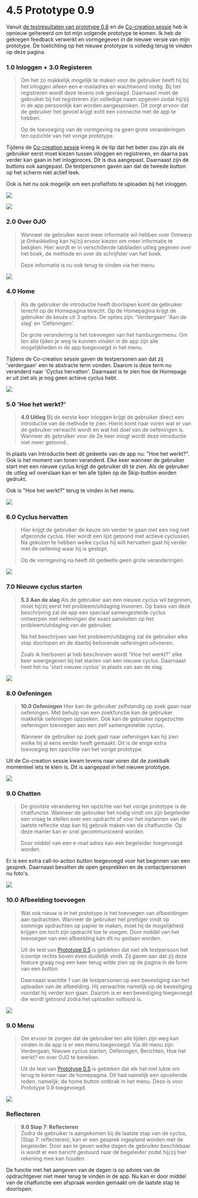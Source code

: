 # 4.5 Prototype 0.9

Vanuit [de testresultaten van prototype 0.8](../4.4-prototype-0.9/) en de [Co-creation sessie](../4.4-prototype-0.9/4.4.2-co-creation-sessie.md) heb ik opnieuw geïtereerd om tot mijn volgende prototype te komen. Ik heb de gekregen feedback verwerkt en vormgegeven in de nieuwe versie van mijn prototype. De toelichting op het nieuwe prototype is volledig terug te vinden op deze pagina. 

### 1.0 Inloggen + 3.0 Registeren <a id="1-0-inloggen-3-0-registeren"></a>

> Om het zo makkelijk mogelijk te maken voor de gebruiker heeft hij bij het inloggen alleen een e-mailadres en wachtwoord nodig. Bij het registreren wordt deze tevens ook gevraagd. Daarnaast moet de gebruiker bij het registreren zijn volledige naam opgeven zodat hij/zij in de app persoonlijk kan worden aangesproken. Dit zorgt ervoor dat de gebruiker het gevoel krijgt echt een connectie met de app te hebben.
>
> Op de toevoeging van de vormgeving na geen grote veranderingen ten opzichte van het vorige prototype.

Tijdens de [Co-creation sessie](../4.4-prototype-0.9/4.4.2-co-creation-sessie.md) kreeg ik de tip dat het beter zou zijn als de gebruiker eerst moet kiezen tussen inloggen en registreren, en daarna pas verder kan gaan in het inlogproces. Dit is dus aangepast. Daarnaast zijn de buttons ook aangepast. De testpersonen gaven aan dat de tweede button op het scherm niet actief leek. 

Ook is het nu ook mogelijk om een profielfoto te uploaden bij het inloggen.

![](../../.gitbook/assets/schermafbeelding-2019-01-13-om-19.32.18.png)

![](../../.gitbook/assets/schermafbeelding-2019-01-13-om-20.19.37.png)

### 2.0 Over OJO <a id="2-0-over-ojo"></a>

> Wanneer de gebruiker eerst meer informatie wil hebben over Ontwerp je Ontwikkeling kan hij/zij ervoor kiezen om meer informatie te bekijken. Hier wordt er in verschillende tabbladen uitleg gegeven over het boek, de methode en over de schrijfster van het boek.
>
> Deze informatie is nu ook terug te vinden via het menu.

![](https://blobscdn.gitbook.com/v0/b/gitbook-28427.appspot.com/o/assets%2F-LVOSzI3wphM8PpHnDYl%2F-LVimtiQwbVrjcMDRB5r%2F-LVio5ky6Fe8u9qpmER7%2FSchermafbeelding%202019-01-08%20om%2019.53.23.png?alt=media&token=968b50ee-cf8e-4dca-9427-1a0f7e77d77e)

### 4.0 Home <a id="4-0-home"></a>

> Als de gebruiker de introductie heeft doorlopen komt de gebruiker terecht op de Homepagina terecht. Op de Homepagina krijgt de gebruiker de keuze uit 3 opties. De opties zijn: 'Verdergaan' 'Aan de slag' en 'Oefeningen'.
>
> De grote verandering is het toevoegen van het hamburgermenu. Om ten alle tijden je weg te kunnen vinden in de app zijn alle mogelijkheden in de app toegevoegd in het menu.

Tijdens de Co-creation sessie gaven de testpersonen aan dat zij 'verdergaan' een te abstracte term vonden. Daarom is deze term nu veranderd naar 'Cyclus hervatten'. Daarnaast is te zien hoe de Homepage er uit ziet als je nog geen actieve cyclus hebt.

![](../../.gitbook/assets/schermafbeelding-2019-01-17-om-12.19.10.png)

### 5.0 'Hoe het werkt?' <a id="5-0-hoe-het-werkt"></a>

> **4.0 Uitleg** Bij de eerste keer inloggen krijgt de gebruiker direct een introductie van de methode te zien. Hierin komt naar voren wat er van de gebruiker verwacht wordt en wat het doel van de oefeningen is. Wanneer de gebruiker voor de 2e keer inlogt wordt deze introductie niet meer getoond..

In plaats van Introductie heet dit gedeelte van de app nu: "Hoe het werkt?". Ook is het moment van tonen veranderd. Elke keer wanneer de gebruiker start met een nieuwe cyclus krijgt de gebruiker dit te zien. Als de gebruiker de uitleg wil overslaan kan er ten alle tijden op de Skip-button worden gedrukt.

Ook is "Hoe het werkt?" terug te vinden in het menu.

![](https://blobscdn.gitbook.com/v0/b/gitbook-28427.appspot.com/o/assets%2F-LVOSzI3wphM8PpHnDYl%2F-LVimtiQwbVrjcMDRB5r%2F-LVivjfliJX8zEUQhFJS%2FSchermafbeelding%202019-01-08%20om%2020.26.47.png?alt=media&token=0659bbb4-1f45-477c-8499-0f1b210c2d9d)

### **6.0 Cyclus hervatten** <a id="6-0-verdergaan"></a>

> Hier krijgt de gebruiker de keuze om verder te gaan met een nog niet afgeronde cyclus. Hier wordt een lijst getoond met actieve cyclussen. Na gekozen te hebben welke cyclus hij wilt hervatten gaat hij verder met de oefening waar hij is gestopt.
>
> Op de vormgeving na heeft dit gedeelte geen grote veranderingen.

![](../../.gitbook/assets/schermafbeelding-2019-01-17-om-12.22.46.png)

### **7.0 Nieuwe cyclus starten** <a id="7-0-nieuwe-cyclus-starten"></a>

> **5.3 Aan de slag** Als de gebruiker aan een nieuwe cyclus wil beginnen, moet hij/zij eerst het probleem/uitdaging invoeren. Op basis van deze beschrijving zal de app een speciaal samengestelde cyclus ontwerpen met oefeningen die exact aansluiten op het probleem/uitdaging van de gebruiker.
>
> Na het beschrijven van het probleem/uitdaging zal de gebruiker elke stap doorlopen en de daarbij behorende oefeningen uitvoeren.
>
> Zoals ik hierboven al heb beschreven wordt "Hoe het werkt?" elke keer weergegeven bij het starten van een nieuwe cyclus. Daarnaast heet het nu 'start nieuwe cyclus' in plaats van aan de slag.

![](../../.gitbook/assets/schermafbeelding-2019-01-17-om-12.27.32.png)

### 8.0 Oefeningen <a id="8-0-oefeningen"></a>

> **10.0 Oefeningen** Hier kan de gebruiker zelfstandig op zoek gaan naar oefeningen. Met behulp van een zoekfunctie kan de gebruiker makkelijk oefeningen opzoeken. Ook kan de gebruiker opgezochte oefeningen toevoegen aan een zelf samengestelde cyclus.
>
> Wanneer de gebruiker op zoek gaat naar oefeningen kan hij zien welke hij al eens eerder heeft gemaakt. Dit is de enige extra toevoeging ten opzichte van het vorige prototype.

Uit de Co-creation sessie kwam tevens naar voren dat de zoekbalk momenteel iets te klein is. Dit is aangepast in het nieuwe prototype.

![](../../.gitbook/assets/schermafbeelding-2019-01-13-om-20.14.46.png)

### **9.0 Chatten** <a id="9-0-chatten"></a>

> De grootste verandering ten opzichte van het vorige prototype is de chatfunctie. Wanneer de gebruiker het nodig vindt om zijn begeleider een vraag te stellen over een opdracht of voor het inplannen van de laatste reflectie stap kan hij gebruik maken van de chatfunctie. Op deze manier kan er snel gecommuniceerd worden.
>
> Door middel van een e-mail adres kan een begeleider toegevoegd worden.

Er is een extra call-to-action button toegevoegd voor het beginnen van een gesprek. Daarnaast bevatten de open gesprekken en de contactpersonen nu foto's.

![](../../.gitbook/assets/schermafbeelding-2019-01-13-om-20.26.49.png)

### **10.0 Afbeelding toevoegen** <a id="10-0-afbeelding-toevoegen"></a>

> Wat ook nieuw is in het prototype is het toevoegen van afbeeldingen aan opdrachten. Wanneer de gebruiker het prettiger vindt op sommige opdrachten op papier te maken, moet hij de mogelijkheid krijgen om toch zijn opdracht toe te voegen. Door middel van het toevoegen van een afbeelding kan dit nu gedaan worden.
>
> Uit de test van [Prototype 0.5](https://productbiografie-shrino-lee.gitbook.io/productbiografie/4.-ontwerpfase/4.3-prototype-0.5/4.3.1-test-+-resultaten) is gebleken dat niet elk testpersoon het icoontje rechts boven even duidelijk vindt. Zij gaven aan dat zij deze feature graag nog een keer terug wilde zien op de pagina in de form van een button.
>
> Daarnaast wachtte 1 van de testpersonen op een bevestiging van het uploaden van de afbeelding. Hij verwachte namelijk op de bevestiging voordat hij verder kon gaan. Daarom is er een bevestiging toegevoegd die wordt getoond zodra het uploaden voltooid is.

![](https://blobscdn.gitbook.com/v0/b/gitbook-28427.appspot.com/o/assets%2F-LVOSzI3wphM8PpHnDYl%2F-LVu3_yb4-PAKHKPMWUA%2F-LVu75QxwiPBm0nd44dY%2FSchermafbeelding%202019-01-11%20om%2000.15.56.png?alt=media&token=7c9ba3ff-6936-4153-8b04-7b73385a15b4)

### 9.0 Menu <a id="9-0-menu"></a>

> Om ervoor te zorgen dat de gebruiker ten alle tijden zijn weg kan vinden in de app is er een menu toegevoegd. Via dit menu zijn: Verdergaan, Nieuwe cyclus starten, Oefeningen, Berichten, Hoe het werkt? en over OJO te bereiken.
>
> Uit de test van [Prototype 0.5](https://productbiografie-shrino-lee.gitbook.io/productbiografie/4.-ontwerpfase/4.3-prototype-0.5/4.3.1-test-+-resultaten) is gebleken dat elk het niet lukte om terug te keren naar de homepagina. Dit had namelijk een opvallende reden, namelijk: de home button ontbrak in het menu. Deze is voor Prototype 0.9 toegevoegd.

![](../../.gitbook/assets/schermafbeelding-2019-01-17-om-12.28.51.png)

### **Reflecteren**

> **9.0 Stap 7: Reflecteren**  
> Zodra de gebruiker is aangekomen bij de laatste stap van de cyclus, \(Stap 7: reflecteren\), kan er een gesprek ingepland worden met de begeleider. Door aan te geven welke dagen de gebruiker beschikbaar is wordt er een bericht gestuurd naar de begeleider zodat hij/zij hier rekening mee kan houden.

De functie met het aangeven van de dagen is op advies van de opdrachtgever niet meer terug te vinden in de app. Nu kan er door middel van de chatfunctie een afspraak worden gemaakt om de laatste stap te doorlopen.

